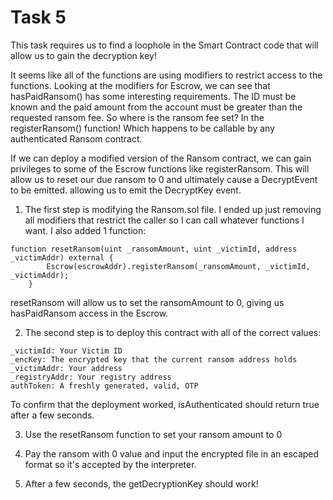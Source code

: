 # Task 5

This task requires us to find a loophole in the Smart Contract code that 
will allow us to gain the decryption key!

It seems like all of the functions are using modifiers to restrict access
to the functions. Looking at the modifiers for Escrow, we can see that
hasPaidRansom() has some interesting requirements. The ID must be known
and the paid amount from the account must be greater than the requested 
ransom fee. So where is the ransom fee set? In the registerRansom() function!
Which happens to be callable by any authenticated Ransom contract.

If we can deploy a modified version of the Ransom contract, we can gain privileges
to some of the Escrow functions like registerRansom. This will allow us to reset our
due ransom to 0 and ultimately cause a DecryptEvent to be emitted.
allowing us to emit the DecryptKey event.

1. The first step is modifying the Ransom.sol file. I ended up just removing all
modifiers that restrict the caller so I can call whatever functions I want. I 
also added 1 function:
```
function resetRansom(uint _ransomAmount, uint _victimId, address _victimAddr) external {
        Escrow(escrowAddr).registerRansom(_ransomAmount, _victimId, _victimAddr);
    }
```

resetRansom will allow us to set the ransomAmount to 0, giving us hasPaidRansom access in the Escrow.

2. The second step is to deploy this contract with all of the correct values:
```
_victimId: Your Victim ID
_encKey: The encrypted key that the current ransom address holds
_victimAddr: Your address
_registryAddr: Your registry address
authToken: A freshly generated, valid, OTP
```

To confirm that the deployment worked, isAuthenticated should return true after a few seconds.

3. Use the resetRansom function to set your ransom amount to 0

4. Pay the ransom with 0 value and input the encrypted file in an escaped format so it's accepted by the interpreter.

5. After a few seconds, the getDecryptionKey should work!
